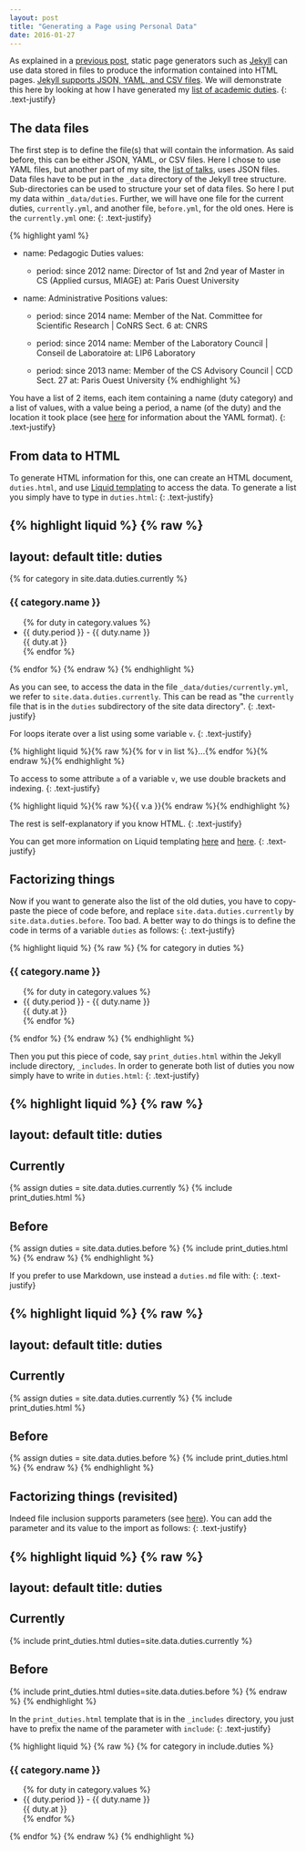 ```yaml
---
layout: post
title: "Generating a Page using Personal Data"
date: 2016-01-27
---
```


As explained in a [previous post]({{site.url}}/2016/01/26/jekyll-site-launched.html), static page generators such as [Jekyll](http://jekyllrb.com/)
can use data stored in files to produce the information contained into HTML pages.
[Jekyll supports JSON, YAML, and CSV files](http://jekyllrb.com/docs/datafiles/).
We will demonstrate this here by looking at how I have generated my [list of academic duties]({{site.url}}/duties.html).
{: .text-justify}

## The data files

The first step is to define the file(s) that will contain the information.
As said before, this can be either JSON, YAML, or CSV files.
Here I chose to use YAML files, but another part of my site, the [list of talks]({{site.url}}/talks.html), uses JSON files.
Data files have to be put in the `_data` directory of the Jekyll tree structure.
Sub-directories can be used to structure your set of data files. So here I put my data within `_data/duties`.
Further, we will have one file for the current duties, `currently.yml`,
and another file, `before.yml`, for the old ones. Here is the `currently.yml` one:
{: .text-justify}

{% highlight yaml %}
- name: Pedagogic Duties
  values:

  - period: since 2012
    name: Director of 1st and 2nd year of Master in CS (Applied cursus, MIAGE)
    at: Paris Ouest University

- name: Administrative Positions
  values:

  - period: since 2014
    name: Member of the Nat. Committee for Scientific Research | CoNRS Sect. 6
    at: CNRS

  - period: since 2014
    name: Member of the Laboratory Council | Conseil de Laboratoire
    at: LIP6 Laboratory

  - period: since 2013
    name: Member of the CS Advisory Council | CCD Sect. 27
    at: Paris Ouest University
{% endhighlight %}

You have a list of 2 items, each item containing a name (duty category) and a list of values,
with a value being a period, a name (of the duty) and the location it took place
(see [here](https://fr.wikipedia.org/wiki/YAML) for information about the YAML format).
{: .text-justify}

## From data to HTML

To generate HTML information for this, one can create an HTML document, `duties.html`,
and use [Liquid templating](http://liquidmarkup.org/) to access the data.
To generate a list you simply have to type in `duties.html`:
{: .text-justify}

{% highlight liquid %}
{% raw %}
---
layout: default
title: duties
---
{% for category in site.data.duties.currently %}
<h3>{{ category.name }}</h3>
<ul>
    {% for duty in category.values %}
    <li>{{ duty.period }} - {{ duty.name }}<br/>
    {{ duty.at }}
    </li>
    {% endfor %}
</ul>
{% endfor %}
{% endraw %}
{% endhighlight %}

As you can see, to access the data in the file `_data/duties/currently.yml`, we refer to `site.data.duties.currently`.
This can be read as "the `currently` file that is in the `duties` subdirectory of the site data directory".
{: .text-justify}

For loops iterate over a list using some variable `v`.
{: .text-justify}

{% highlight liquid %}{% raw %}{% for v in list %}...{% endfor %}{% endraw %}{% endhighlight %}

To access to some attribute `a` of a variable `v`, we use double brackets and indexing.
{: .text-justify}

{% highlight liquid %}{% raw %}{{ v.a }}{% endraw %}{% endhighlight %}

The rest is self-explanatory if you know HTML.
{: .text-justify}

You can get more information on Liquid templating [here](http://jekyllrb.com/docs/datafiles/) and [here](http://liquidmarkup.org/).
{: .text-justify}

## Factorizing things

Now if you want to generate also the list of the old duties, you have to copy-paste the piece of code before,
and replace `site.data.duties.currently` by `site.data.duties.before`. Too bad.
A better way to do things is to define the code in terms of a variable `duties` as follows:
{: .text-justify}

{% highlight liquid %}
{% raw %}
{% for category in duties %}
<h3>{{ category.name }}</h3>
<ul>
    {% for duty in category.values %}
    <li>{{ duty.period }} - {{ duty.name }}<br/>
    {{ duty.at }}
    </li>
    {% endfor %}
</ul>
{% endfor %}
{% endraw %}
{% endhighlight %}

Then you put this piece of code, say `print_duties.html` within the Jekyll include directory, `_includes`.
In order to generate both list of duties you now simply have to write in `duties.html`:
{: .text-justify}

{% highlight liquid %}
{% raw %}
---
layout: default
title: duties
---
<h2>Currently</h2>

{% assign duties = site.data.duties.currently %}
{% include print_duties.html %}

<h2>Before</h2>

{% assign duties = site.data.duties.before %}
{% include print_duties.html %}
{% endraw %}
{% endhighlight %}

If you prefer to use Markdown, use instead a `duties.md` file with:
{: .text-justify}

{% highlight liquid %}
{% raw %}
---
layout: default
title: duties
---
## Currently

{% assign duties = site.data.duties.currently %}
{% include print_duties.html %}

## Before

{% assign duties = site.data.duties.before %}
{% include print_duties.html %}
{% endraw %}
{% endhighlight %}

## Factorizing things (revisited)

Indeed file inclusion supports parameters (see [here](http://jekyllrb.com/docs/templates/)).
You can add the parameter and its value to the import as follows:
{: .text-justify}

{% highlight liquid %}
{% raw %}
---
layout: default
title: duties
---
## Currently

{% include print_duties.html duties=site.data.duties.currently %}

## Before

{% include print_duties.html duties=site.data.duties.before %}
{% endraw %}
{% endhighlight %}

In the `print_duties.html` template that is in the `_includes` directory, you just have to prefix the name of the parameter with `include`:
{: .text-justify}

{% highlight liquid %}
{% raw %}
{% for category in include.duties %}
<h3>{{ category.name }}</h3>
<ul>
    {% for duty in category.values %}
    <li>{{ duty.period }} - {{ duty.name }}<br/>
    {{ duty.at }}
    </li>
    {% endfor %}
</ul>
{% endfor %}
{% endraw %}
{% endhighlight %}


